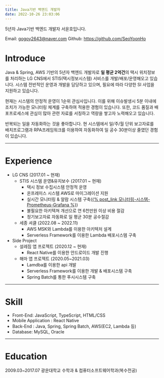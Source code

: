 ```yaml
---
title: Java기반 백엔드 개발자
date: 2022-10-26 23:03:06
---
```

5년차 Java기반 백엔드 개발자 서윤호입니다.

Email: gogoy2643@naver.com
Github: https://github.com/SeoYoonHo

# Introduce
Java & Spring, AWS 기반의 5년자 백엔드 개발자로 **일 평균 2억건**의 택시 위치정보를 처리하는 LG CNS에서 STIS(택시정보시스템) 서비스를 개발/배포/운영해오고 있습니다. 시스템 전반적인 운영과 개발을 담당하고 있으며, 필요에 따라 다양한 SI 사업을 지원하고 있습니다.

현재는 시스템의 안정적 운영이 1순위 관심사입니다. 이를 위해 이슈발생시 5분 이내에 조치가 가능한 모니터링 체계를 구축하여 적용한 경험이 있습니다. 또한, 코드 품질과 배포프로세스에 관심이 많아 관련 자료를 서칭하고 역량을 쌓고자 노력해오고 있습니다.

반복되는 일을 자동화하는 것을 좋아합니다. 현 시스템에서 일/주/월 단위 보고자료를 배치프로그램과 RPA프레임워크를 이용하여 자동화하여 일 공수 30분이상 줄였던 경험이 있습니다.

---
# Experience
- LG CNS (2017.01 ~ 현재)
  - STIS 시스템 운영&유지보수 (2017.01 ~ 현재)
    - 택시 정보 수집시스템 안정적 운영
    - 온프레미스 시스템 AWS로 마이그레이션 지원
    - 실시간 모니터링 & 알람 시스템 구축(<u>{% post_link 모니터링-시스템-Prometheus-Grafana %}</u>)
    - 불필요한 아키텍쳐 개선으로 연 6천만원 이상 비용 절감
    - 정기보고자료 자동화로 일 평균 30분 공수절감
  - 세종 셔클 (2022.08 ~ 2022.11)
    - AWS MSK와 Lambda를 이용한 아키텍처 설계
    - Serverless Framework를 이용한 Lambda 배포시스템 구축
- Side Project
  - 설레짐 앱 프로젝트 (2020.12 ~ 현재)
    - React Native를 이용한 안드로이드 개발 진행
  - 해마 앱 프로젝트 (2020.05~2021.03)
    - Lamdba를 이용한 api 개발
    - Serverless Framework를 이용한 개발 & 배포시스템 구축
    - Spring Batch를 통한 푸시시스템 구축

---
# Skill
- Front-End: JavaScript, TypeScript, HTML/CSS
- Mobile Application : React Native
- Back-End : Java, Spring, Spring Batch, AWS(EC2, Lambda 등)
- Database: MySQL, Oracle
---
# Education
2009.03~2017.07 광운대학교 수학과 & 컴퓨터소프트웨어학과(복수전공)
